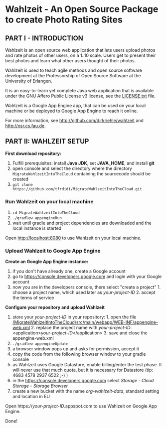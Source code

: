 # Wahlzeit - An Open Source Package to create Photo Rating Sites



## PART I - INTRODUCTION

Wahlzeit is an open source web application that lets users upload photos and rate photos of other users, on a 1..10 scale. Users get to present their best photos and learn what other users thought of their photos. 

Wahlzeit is used to teach agile methods and open source software development at the Professorship of Open Source Software at the University of Erlangen.

It is an easy-to-learn yet complete Java web application that is available under the GNU Affero Public License v3 license, see the [LICENSE.txt](/LICENSE.txt) file.

Wahlzeit is a Google App Engine app, that can be used on your local machine or be deployed to Google App Engine to reach it online.

For more information, see http://github.com/dirkriehle/wahlzeit and http://osr.cs.fau.de.



## PART II: WAHLZEIT SETUP

**First download repository:**
  1. Fulfill prerequisites: install **Java JDK**, set **JAVA_HOME**, and install **git**
  2. open console and select the directory where the directory ```MigrateWahlzeitIntoTheCloud``` containing the sourcecode should be created
  3. ```git clone https://github.com/tfrdidi/MigrateWahlzeitIntoTheCloud.git```


### Run Wahlzeit on your local machine
  1. ```cd MigrateWahlzeitIntoTheCloud```
  2. ```./gradlew appengineRun```
  3. wait until gradle and project dependencies are downloaded and the local instance is started

Open [http://localhost:8080](http://localhost:8080) to use Wahlzeit on your local machine.


### Upload Wahlzeit to Google App Engine

**Create an Google App Engine instance:**
  1. if you don't have already one, create a Google account
  2. go to https://console.developers.google.com and login with your Google account
  3. now you are in the developers console, there select "create a project"
    1. choose a project name, which used later as *your-project-ID*
    2. accept the terms of service

**Configure your repository and upload Wahlzeit**
  1. store your *your-project-ID* in your repository:
    1. open the file [/MigrateWahlzeitIntoTheCloud/src/main/webapp/WEB-INF/appengine-web.xml](/src/main/webapp/WEB-INF/appengine-web.xml)
    2. replace the project name with *your-project-ID*: \<application\>*your-project-ID*\</application\>
    3. save and close the appengine-web.xml
  2. ```./gradlew appengineUpdate```
  3. a browser window pops up and asks for permission, accept it
  4. copy the code from the following browser window to your gradle console
  5. as Wahlzeit uses Google Datastore, enable billing/enter the test phase. It will never use that much quota, but it is necessary for Datastore (tip: 4683 4578 2937 6522 ;-) )
  6. in the https://console.developers.google.com select *Storage - Cloud Storage - Storage Browser*
  7. create a new bucket with the name *org-wahlzeit-data*, standard setting and location in EU

Open https://*your-project-ID*.appspot.com to use Wahlzeit on Google App Engine.

Done!



